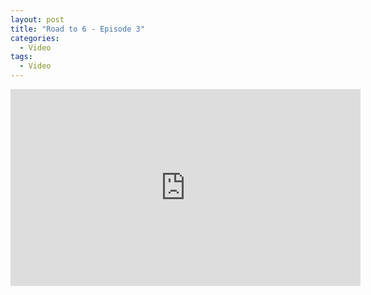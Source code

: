 ```yaml
---
layout: post
title: "Road to 6 - Episode 3"
categories:
  - Video
tags:
  - Video
---
```


<style type="text/css">
.video-responsive {
    overflow:hidden;
    padding-bottom:56.25%;
    position:relative;
    height:0;
}
.video-responsive iframe {
    left:0;
    top:0;
    height:100%;
    width:100%;
    position:absolute;
}

</style>
<div style="">
<iframe width="560" height="315" src="https://www.youtube.com/embed/oUhp51Qd064?controls=0" frameborder="0" allow="accelerometer; autoplay; encrypted-media; gyroscope; picture-in-picture" allowfullscreen></iframe>
</div>
